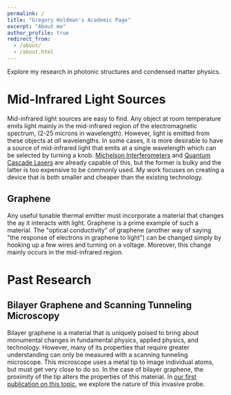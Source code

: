 ```yaml
---
permalink: /
title: "Gregory Holdman's Academic Page"
excerpt: "About me"
author_profile: true
redirect_from: 
  - /about/
  - /about.html
---
```


Explore my research in photonic structures and condensed matter physics.

Mid-Infrared Light Sources
======
Mid-infrared light sources are easy to find. Any object at room temperature emits light mainly in the mid-infrared region of the electromagnetic spectrum, (2-25 microns in wavelength). However, light is emitted from these objects at *all* wavelengths. In some cases, it is more desirable to have a source of mid-infrared light that emits at a single wavelength which can be selected by turning a knob. [Michelson Interferometers](https://en.wikipedia.org/wiki/Michelson_interferometer) and [Quantum Cascade Lasers](https://en.wikipedia.org/wiki/Quantum_cascade_laser) are already capable of this, but the former is bulky and the latter is too expensive to be commonly used. My work focuses on creating a device that is both smaller and cheaper than the existing technology.


Graphene
------

Any useful tunable thermal emitter must incorporate a material that changes the ay it interacts with light. Graphene is a prime example of such a material. The "optical conductivity" of graphene (another way of saying "the response of electrons in graphene to light") can be changed simply by hooking up a few wires and turning on a voltage. Moreover, this change mainly occurs in the mid-infrared region.

Past Research
======

Bilayer Graphene and Scanning Tunneling Microscopy
------
Bilayer graphene is a material that is uniquely poised to bring about monumental changes in fundamental physics, applied physics, and technology. However, many of its properties that require greater understanding can only be measured with a scanning tunneling microscope. This microscope uses a metal tip to image individual atoms, but must get very close to do so. In the case of bilayer graphene, the proximity of the tip alters the properties of this material. In [our first publication on this topic](https://gholdman1.github.io/publication/blg-in-stm), we explore the nature of this invasive probe.
